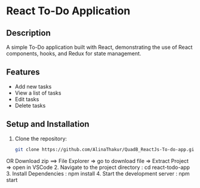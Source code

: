 # React To-Do Application

## Description
A simple To-Do application built with React, demonstrating the use of React components, hooks, and Redux for state management. 

## Features
- Add new tasks
- View a list of tasks
- Edit tasks
- Delete tasks

## Setup and Installation
1. Clone the repository:
   ```bash
   git clone https://github.com/AlinaThakur/QuadB_ReactJs-To-do-app.git
OR 
Download zip ==> File Explorer => go to download file => Extract Project => open in VSCode 
2. Navigate to the project directory :
    cd react-todo-app
3. Install Dependencies :
    npm install
4. Start the development server :
    npm start


